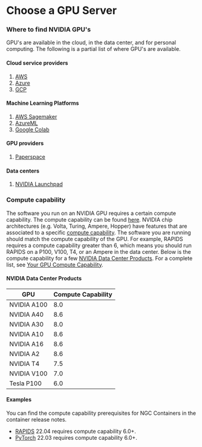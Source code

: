# Choose a GPU Server

### Where to find NVIDIA GPU's

GPU's are available in the cloud, in the data center, and for personal computing. The following is a partial list of where GPU's are available.

#### Cloud service providers
1. [AWS](https://aws.amazon.com/) 
2. [Azure](https://docs.microsoft.com/en-us/azure/)
3. [GCP](https://cloud.google.com/)

#### Machine Learning Platforms
1. [AWS Sagemaker](https://aws.amazon.com/sagemaker/)
2. [AzureML](https://azure.microsoft.com/en-us/services/machine-learning/)
3. [Google Colab](https://colab.research.google.com/)

#### GPU providers
1. [Paperspace](https://www.paperspace.com/)

#### Data centers
1. [NVIDIA Launchpad](https://www.nvidia.com/en-us/data-center/launchpad/)

### Compute capability

The software you run on an NVIDIA GPU requires a certain compute capability. The compute capability can be found [here](https://developer.nvidia.com/cuda-gpus). NVIDIA chip architectures (e.g. Volta, Turing, Ampere, Hopper) have features that are associated to a specific [compute capability](https://docs.nvidia.com/cuda/cuda-c-programming-guide/index.html#compute-capabilities). The software you are running should match the compute capability of the GPU. For example, RAPIDS requires a compute capability greater than 6, which means you should run RAPIDS on a P100, V100, T4, or an Ampere in the data center. Below is the compute capability for a few [NVIDIA Data Center Products](https://www.nvidia.com/en-us/data-center/products/). For a complete list, see [Your GPU Compute Capability](https://developer.nvidia.com/cuda-gpus).

#### NVIDIA Data Center Products

GPU	| Compute Capability
----|-------------------
NVIDIA A100 | 8.0
NVIDIA A40	| 8.6
NVIDIA A30	| 8.0
NVIDIA A10	| 8.6
NVIDIA A16	| 8.6
NVIDIA A2	| 8.6
NVIDIA T4	| 7.5
NVIDIA V100	| 7.0
Tesla P100	| 6.0

#### Examples

You can find the compute capability prerequisites for NGC Containers in the container release notes.

* [RAPIDS](https://rapids.ai/start.html) 22.04 requires compute capability 6.0+.
* [PyTorch](https://docs.nvidia.com/deeplearning/frameworks/pytorch-release-notes/index.html) 22.03 requires compute capability 6.0+.
